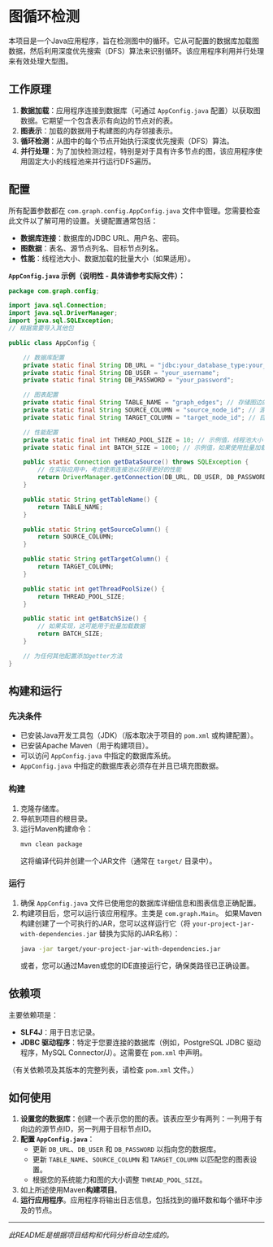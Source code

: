 # 图循环检测

本项目是一个Java应用程序，旨在检测图中的循环。它从可配置的数据库加载图数据，然后利用深度优先搜索（DFS）算法来识别循环。该应用程序利用并行处理来有效处理大型图。

## 工作原理

1.  **数据加载**：应用程序连接到数据库（可通过 `AppConfig.java` 配置）以获取图数据。它期望一个包含表示有向边的节点对的表。
2.  **图表示**：加载的数据用于构建图的内存邻接表示。
3.  **循环检测**：从图中的每个节点开始执行深度优先搜索（DFS）算法。
4.  **并行处理**：为了加快检测过程，特别是对于具有许多节点的图，该应用程序使用固定大小的线程池来并行运行DFS遍历。

## 配置

所有配置参数都在 `com.graph.config.AppConfig.java` 文件中管理。您需要检查此文件以了解可用的设置。关键配置通常包括：

*   **数据库连接**：数据库的JDBC URL、用户名、密码。
*   **图数据**：表名、源节点列名、目标节点列名。
*   **性能**：线程池大小、数据加载的批量大小（如果适用）。

**`AppConfig.java` 示例（说明性 - 具体请参考实际文件）：**

```java
package com.graph.config;

import java.sql.Connection;
import java.sql.DriverManager;
import java.sql.SQLException;
// 根据需要导入其他包

public class AppConfig {

    // 数据库配置
    private static final String DB_URL = "jdbc:your_database_type:your_database_address"; // 例如 jdbc:postgresql://localhost:5432/mydatabase
    private static final String DB_USER = "your_username";
    private static final String DB_PASSWORD = "your_password";

    // 图表配置
    private static final String TABLE_NAME = "graph_edges"; // 存储图边的表名
    private static final String SOURCE_COLUMN = "source_node_id"; // 源节点列名
    private static final String TARGET_COLUMN = "target_node_id"; // 目标节点列名

    // 性能配置
    private static final int THREAD_POOL_SIZE = 10; // 示例值，线程池大小
    private static final int BATCH_SIZE = 1000; // 示例值，如果使用批量加载

    public static Connection getDataSource() throws SQLException {
        // 在实际应用中，考虑使用连接池以获得更好的性能
        return DriverManager.getConnection(DB_URL, DB_USER, DB_PASSWORD);
    }

    public static String getTableName() {
        return TABLE_NAME;
    }

    public static String getSourceColumn() {
        return SOURCE_COLUMN;
    }

    public static String getTargetColumn() {
        return TARGET_COLUMN;
    }

    public static int getThreadPoolSize() {
        return THREAD_POOL_SIZE;
    }

    public static int getBatchSize() {
        // 如果实现，这可能用于批量加载数据
        return BATCH_SIZE;
    }

    // 为任何其他配置添加getter方法
}
```

## 构建和运行

### 先决条件

*   已安装Java开发工具包（JDK）（版本取决于项目的 `pom.xml` 或构建配置）。
*   已安装Apache Maven（用于构建项目）。
*   可以访问 `AppConfig.java` 中指定的数据库系统。
*   `AppConfig.java` 中指定的数据库表必须存在并且已填充图数据。

### 构建

1.  克隆存储库。
2.  导航到项目的根目录。
3.  运行Maven构建命令：
    ```bash
    mvn clean package
    ```
    这将编译代码并创建一个JAR文件（通常在 `target/` 目录中）。

### 运行

1.  确保 `AppConfig.java` 文件已使用您的数据库详细信息和图表信息正确配置。
2.  构建项目后，您可以运行该应用程序。主类是 `com.graph.Main`。
    如果Maven构建创建了一个可执行的JAR，您可以这样运行它（将 `your-project-jar-with-dependencies.jar` 替换为实际的JAR名称）：
    ```bash
    java -jar target/your-project-jar-with-dependencies.jar
    ```
    或者，您可以通过Maven或您的IDE直接运行它，确保类路径已正确设置。

## 依赖项

主要依赖项是：

*   **SLF4J**：用于日志记录。
*   **JDBC 驱动程序**：特定于您要连接的数据库（例如，PostgreSQL JDBC 驱动程序，MySQL Connector/J）。这需要在 `pom.xml` 中声明。

（有关依赖项及其版本的完整列表，请检查 `pom.xml` 文件。）

## 如何使用

1.  **设置您的数据库**：创建一个表示您的图的表。该表应至少有两列：一列用于有向边的源节点ID，另一列用于目标节点ID。
2.  **配置 `AppConfig.java`**：
    *   更新 `DB_URL`、`DB_USER` 和 `DB_PASSWORD` 以指向您的数据库。
    *   更新 `TABLE_NAME`、`SOURCE_COLUMN` 和 `TARGET_COLUMN` 以匹配您的图表设置。
    *   根据您的系统能力和图的大小调整 `THREAD_POOL_SIZE`。
3.  如上所述使用Maven**构建项目**。
4.  **运行应用程序**。应用程序将输出日志信息，包括找到的循环数和每个循环中涉及的节点。

---

*此README是根据项目结构和代码分析自动生成的。*
